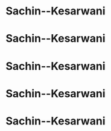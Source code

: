 # Sachin--Kesarwani
# Sachin--Kesarwani
# Sachin--Kesarwani
# Sachin--Kesarwani
# Sachin--Kesarwani
